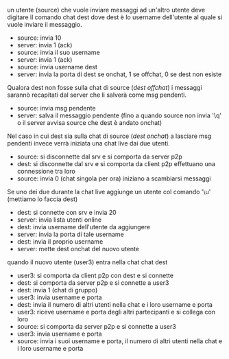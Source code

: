 un utente (source) che vuole inviare messaggi ad un'altro utente deve digitare il comando 
        chat dest
dove dest è lo username dell'utente al quale si vuole inviare il messaggio.

- source: invia 10 
- server: invia 1 (ack)
- source: invia il suo username
- server: invia 1 (ack)
- source: invia username dest
- server: invia la porta di dest se onchat, 1 se offchat, 0 se dest non esiste

Qualora dest non fosse sulla chat di source (*dest offchat*) i messaggi sarannò recapitati dal server che li salverà come msg pendenti.

- source: invia msg pendente
- server: salva il messaggio pendente
(fino a quando source non invia '\q' o il server avvisa source che dest è andato onchat)

Nel caso in cui dest sia sulla chat di source (*dest onchat*) a lasciare msg pendenti invece verrà iniziata una chat live dai due utenti.

- source: si disconnette dal srv e si comporta da server p2p
- dest: si disconnette dal srv e si comporta da client p2p
effettuano una connessione tra loro
- source: invia 0 (chat singola per ora) 
iniziano a scambiarsi messaggi

Se uno dei due durante la chat live aggiunge un utente col comando '\u' (mettiamo lo faccia dest)

- dest: si connette con srv e invia 20
- server: invia lista utenti online
- dest: invia username dell'utente da aggiungere
- server: invia la porta di tale username
- dest: invia il proprio username
- server: mette dest onchat del nuovo utente

quando il nuovo utente (user3) entra nella chat 
        chat dest

- user3: si comporta da client p2p con dest e si connette
- dest: si comporta da server p2p e si connette a user3
- dest: invia 1 (chat di gruppo)
- user3: invia username e porta
- dest: invia il numero di altri utenti nella chat e i loro username e porta
- user3: riceve username e porta degli altri partecipanti e si collega con loro
- source: si comporta da server p2p e si connette a user3
- user3: invia username e porta
- source: invia i suoi username e porta, il numero di altri utenti nella chat e i loro username e porta 